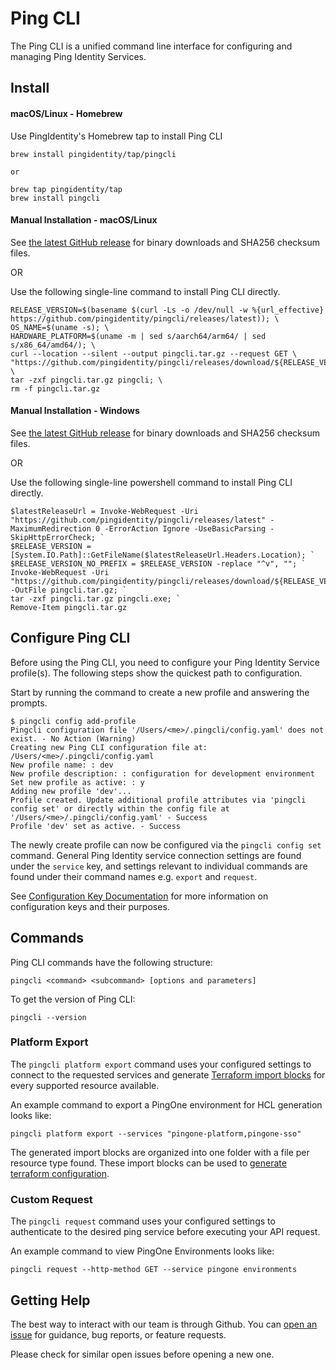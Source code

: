 # Ping CLI

The Ping CLI is a unified command line interface for configuring and managing Ping Identity Services.

## Install

#### macOS/Linux - Homebrew

Use PingIdentity's Homebrew tap to install Ping CLI

```text
brew install pingidentity/tap/pingcli

or

brew tap pingidentity/tap
brew install pingcli
```

#### Manual Installation - macOS/Linux

See [the latest GitHub release](https://github.com/pingidentity/pingcli/releases/latest) for binary downloads and SHA256 checksum files.

OR

Use the following single-line command to install Ping CLI directly.

```text
RELEASE_VERSION=$(basename $(curl -Ls -o /dev/null -w %{url_effective} https://github.com/pingidentity/pingcli/releases/latest)); \
OS_NAME=$(uname -s); \
HARDWARE_PLATFORM=$(uname -m | sed s/aarch64/arm64/ | sed s/x86_64/amd64/); \
curl --location --silent --output pingcli.tar.gz --request GET \
"https://github.com/pingidentity/pingcli/releases/download/${RELEASE_VERSION}/pingcli_${RELEASE_VERSION#v}_${OS_NAME}_${HARDWARE_PLATFORM}.tar.gz"; \
tar -zxf pingcli.tar.gz pingcli; \
rm -f pingcli.tar.gz
```

#### Manual Installation - Windows

See [the latest GitHub release](https://github.com/pingidentity/pingcli/releases/latest) for binary downloads and SHA256 checksum files.

OR

Use the following single-line powershell command to install Ping CLI directly.
```TEXT
$latestReleaseUrl = Invoke-WebRequest -Uri "https://github.com/pingidentity/pingcli/releases/latest" -MaximumRedirection 0 -ErrorAction Ignore -UseBasicParsing -SkipHttpErrorCheck; `
$RELEASE_VERSION = [System.IO.Path]::GetFileName($latestReleaseUrl.Headers.Location); `
$RELEASE_VERSION_NO_PREFIX = $RELEASE_VERSION -replace "^v", ""; `
Invoke-WebRequest -Uri "https://github.com/pingidentity/pingcli/releases/download/${RELEASE_VERSION}/pingcli_${RELEASE_VERSION_NO_PREFIX}_windows_amd64.tar.gz" -OutFile pingcli.tar.gz; `
tar -zxf pingcli.tar.gz pingcli.exe; `
Remove-Item pingcli.tar.gz
```

## Configure Ping CLI

Before using the Ping CLI, you need to configure your Ping Identity Service profile(s). The following steps show the quickest path to configuration.

Start by running the command to create a new profile and answering the prompts.

```text
$ pingcli config add-profile
Pingcli configuration file '/Users/<me>/.pingcli/config.yaml' does not exist. - No Action (Warning)
Creating new Ping CLI configuration file at: /Users/<me>/.pingcli/config.yaml
New profile name: : dev
New profile description: : configuration for development environment
Set new profile as active: : y
Adding new profile 'dev'...
Profile created. Update additional profile attributes via 'pingcli config set' or directly within the config file at '/Users/<me>/.pingcli/config.yaml' - Success
Profile 'dev' set as active. - Success
```

The newly create profile can now be configured via the `pingcli config set` command. General Ping Identity service connection settings are found under the `service` key, and settings relevant to individual commands are found under their command names e.g. `export` and `request`.

See [Configuration Key Documentation](./docs/tool-configuration/configuration-key.md) for more information on configuration keys
and their purposes.

## Commands

Ping CLI commands have the following structure:

```shell
pingcli <command> <subcommand> [options and parameters]
```

To get the version of Ping CLI:

```shell
pingcli --version
```

### Platform Export

The `pingcli platform export` command uses your configured settings to connect to the requested services and generate [Terraform import blocks](https://developer.hashicorp.com/terraform/language/import) for every supported resource available.

An example command to export a PingOne environment for HCL generation looks like:

```shell
pingcli platform export --services "pingone-platform,pingone-sso"
```

The generated import blocks are organized into one folder with a file per resource type found. These import blocks can be used to [generate terraform configuration](https://developer.hashicorp.com/terraform/language/import/generating-configuration).

### Custom Request

The `pingcli request` command uses your configured settings to authenticate to the desired ping service before executing your API request. 

An example command to view PingOne Environments looks like:

```shell
pingcli request --http-method GET --service pingone environments
```

## Getting Help

The best way to interact with our team is through Github. You can [open an issue](https://github.com/pingidentity/pingcli/issues/new) for guidance, bug reports, or feature requests.

Please check for similar open issues before opening a new one.
